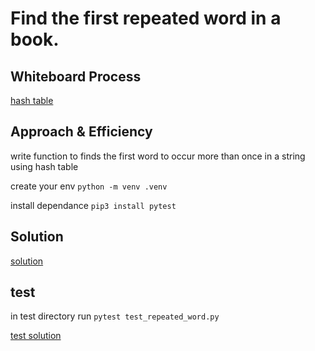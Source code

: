 # Find the first repeated word in a book.

## Whiteboard Process
[hash table](./Untitled%20(21).png)

## Approach & Efficiency

write function to finds the first word to occur more than once in a string using hash table

create your env 
`python -m venv .venv`

install dependance
`pip3 install pytest`


## Solution

[solution](./repeated_word.py)

## test
in test directory run
`pytest test_repeated_word.py`

[test solution](./test/test_repeated_word.py)